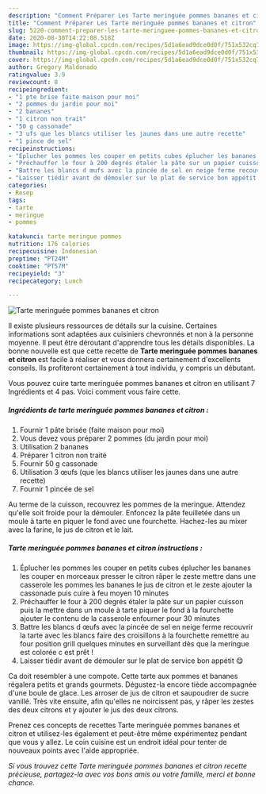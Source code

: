 ```yaml
---
description: "Comment Préparer Les Tarte meringuée pommes bananes et citron"
title: "Comment Préparer Les Tarte meringuée pommes bananes et citron"
slug: 5220-comment-preparer-les-tarte-meringuee-pommes-bananes-et-citron
date: 2020-08-30T14:22:08.518Z
image: https://img-global.cpcdn.com/recipes/5d1a6ead9dce0d0f/751x532cq70/tarte-meringuee-pommes-bananes-et-citron-photo-principale-de-la-recette.jpg
thumbnail: https://img-global.cpcdn.com/recipes/5d1a6ead9dce0d0f/751x532cq70/tarte-meringuee-pommes-bananes-et-citron-photo-principale-de-la-recette.jpg
cover: https://img-global.cpcdn.com/recipes/5d1a6ead9dce0d0f/751x532cq70/tarte-meringuee-pommes-bananes-et-citron-photo-principale-de-la-recette.jpg
author: Gregory Maldonado
ratingvalue: 3.9
reviewcount: 8
recipeingredient:
- "1 pte brise faite maison pour moi"
- "2 pommes du jardin pour moi"
- "2 bananes"
- "1 citron non trait"
- "50 g cassonade"
- "3 ufs que les blancs utiliser les jaunes dans une autre recette"
- "1 pince de sel"
recipeinstructions:
- "Éplucher les pommes les couper en petits cubes éplucher les bananes les couper en morceaux presser le citron râper le zeste mettre dans une casserole les pommes les bananes le jus de citron et le zeste ajouter la cassonade puis cuire à feu moyen 10 minutes"
- "Préchauffer le four à 200 degrés étaler la pâte sur un papier cuisson puis la mettre dans un moule à tarte piquer le fond à la fourchette ajouter le contenu de la casserole enfourner pour 30 minutes"
- "Battre les blancs d œufs avec la pincée de sel en neige ferme recouvrir la tarte avec les blancs faire des croisillons à la fourchette remettre au four position grill quelques minutes en surveillant dès que la meringue est colorée c est prêt !"
- "Laisser tiédir avant de démouler sur le plat de service bon appétit 😋"
categories:
- Resep
tags:
- tarte
- meringue
- pommes

katakunci: tarte meringue pommes 
nutrition: 176 calories
recipecuisine: Indonesian
preptime: "PT24M"
cooktime: "PT57M"
recipeyield: "3"
recipecategory: Lunch

---
```



![Tarte meringuée pommes bananes et citron](https://img-global.cpcdn.com/recipes/5d1a6ead9dce0d0f/751x532cq70/tarte-meringuee-pommes-bananes-et-citron-photo-principale-de-la-recette.jpg)

Il existe plusieurs ressources de détails sur la cuisine. Certaines informations sont adaptées aux cuisiniers chevronnés et non à la personne moyenne. Il peut être déroutant d'apprendre tous les détails disponibles. La bonne nouvelle est que cette recette de <strong> Tarte meringuée pommes bananes et citron </strong> est facile à réaliser et vous donnera certainement d'excellents conseils. Ils profiteront certainement à tout individu, y compris un débutant.

<!--inarticleads1-->

Vous pouvez cuire tarte meringuée pommes bananes et citron en utilisant 7 Ingrédients et 4 pas. Voici comment vous faire cette.

##### Ingrédients de tarte meringuée pommes bananes et citron :

1. Fournir 1 pâte brisée (faite maison pour moi)
1. Vous devez vous préparer 2 pommes (du jardin pour moi)
1. Utilisation 2 bananes
1. Préparer 1 citron non traité
1. Fournir 50 g cassonade
1. Utilisation 3 œufs (que les blancs utiliser les jaunes dans une autre recette)
1. Fournir 1 pincée de sel


Au terme de la cuisson, recouvrez les pommes de la meringue. Attendez qu&#39;elle soit froide pour la démouler. Enfoncez la pâte feuilletée dans un moule à tarte en piquer le fond avec une fourchette. Hachez-les au mixer avec la farine, le jus de citron et le lait. 

<!--inarticleads2-->

##### Tarte meringuée pommes bananes et citron instructions :

1. Éplucher les pommes les couper en petits cubes éplucher les bananes les couper en morceaux presser le citron râper le zeste mettre dans une casserole les pommes les bananes le jus de citron et le zeste ajouter la cassonade puis cuire à feu moyen 10 minutes
1. Préchauffer le four à 200 degrés étaler la pâte sur un papier cuisson puis la mettre dans un moule à tarte piquer le fond à la fourchette ajouter le contenu de la casserole enfourner pour 30 minutes
1. Battre les blancs d œufs avec la pincée de sel en neige ferme recouvrir la tarte avec les blancs faire des croisillons à la fourchette remettre au four position grill quelques minutes en surveillant dès que la meringue est colorée c est prêt !
1. Laisser tiédir avant de démouler sur le plat de service bon appétit 😋


Ca doit resembler à une compote. Cette tarte aux pommes et bananes régalera petits et grands gourmets. Dégustez-la encore tiède accompagnée d&#39;une boule de glace. Les arroser de jus de citron et saupoudrer de sucre vanillé. Très vite ensuite, afin qu&#39;elles ne noircissent pas, y râper les zestes des deux citrons et y ajouter le jus des deux citrons. 

<!--inarticleads1-->

<p>
Prenez ces concepts de recettes Tarte meringuée pommes bananes et citron et utilisez-les également et peut-être même expérimentez pendant que vous y allez. Le coin cuisine est un endroit idéal pour tenter de nouveaux points avec l'aide appropriée.
</p>

<p>
<i>Si vous trouvez cette Tarte meringuée pommes bananes et citron recette précieuse, partagez-la avec vos bons amis ou votre famille, merci et bonne chance.</i>
</p>
